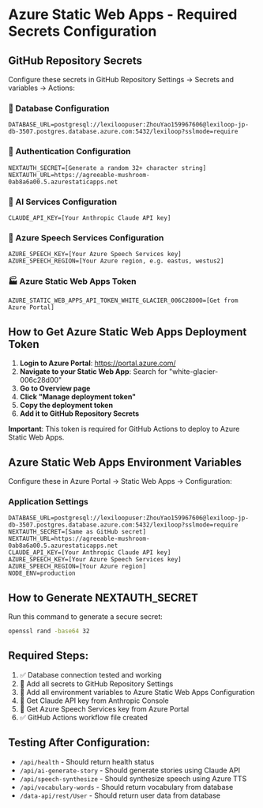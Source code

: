 # Azure Static Web Apps - Required Secrets Configuration

## GitHub Repository Secrets
Configure these secrets in GitHub Repository Settings → Secrets and variables → Actions:

### 🔑 Database Configuration
```
DATABASE_URL=postgresql://lexiloopuser:ZhouYao159967606@lexiloop-jp-db-3507.postgres.database.azure.com:5432/lexiloop?sslmode=require
```

### 🔐 Authentication Configuration
```
NEXTAUTH_SECRET=[Generate a random 32+ character string]
NEXTAUTH_URL=https://agreeable-mushroom-0ab8a6a00.5.azurestaticapps.net
```

### 🤖 AI Services Configuration
```
CLAUDE_API_KEY=[Your Anthropic Claude API key]
```

### 🎤 Azure Speech Services Configuration
```
AZURE_SPEECH_KEY=[Your Azure Speech Services key]
AZURE_SPEECH_REGION=[Your Azure region, e.g. eastus, westus2]
```

### 🏭 Azure Static Web Apps Token
```
AZURE_STATIC_WEB_APPS_API_TOKEN_WHITE_GLACIER_006C28D00=[Get from Azure Portal]
```

## How to Get Azure Static Web Apps Deployment Token

1. **Login to Azure Portal**: https://portal.azure.com/
2. **Navigate to your Static Web App**: Search for "white-glacier-006c28d00"
3. **Go to Overview page**
4. **Click "Manage deployment token"**
5. **Copy the deployment token**
6. **Add it to GitHub Repository Secrets**

**Important**: This token is required for GitHub Actions to deploy to Azure Static Web Apps.

## Azure Static Web Apps Environment Variables
Configure these in Azure Portal → Static Web Apps → Configuration:

### Application Settings
```
DATABASE_URL=postgresql://lexiloopuser:ZhouYao159967606@lexiloop-jp-db-3507.postgres.database.azure.com:5432/lexiloop?sslmode=require
NEXTAUTH_SECRET=[Same as GitHub secret]
NEXTAUTH_URL=https://agreeable-mushroom-0ab8a6a00.5.azurestaticapps.net
CLAUDE_API_KEY=[Your Anthropic Claude API key]
AZURE_SPEECH_KEY=[Your Azure Speech Services key]
AZURE_SPEECH_REGION=[Your Azure region]
NODE_ENV=production
```

## How to Generate NEXTAUTH_SECRET
Run this command to generate a secure secret:
```bash
openssl rand -base64 32
```

## Required Steps:
1. ✅ Database connection tested and working
2. 🔄 Add all secrets to GitHub Repository Settings
3. 🔄 Add all environment variables to Azure Static Web Apps Configuration
4. 🔄 Get Claude API key from Anthropic Console
5. 🔄 Get Azure Speech Services key from Azure Portal
6. ✅ GitHub Actions workflow file created

## Testing After Configuration:
- `/api/health` - Should return health status
- `/api/ai-generate-story` - Should generate stories using Claude API
- `/api/speech-synthesize` - Should synthesize speech using Azure TTS
- `/api/vocabulary-words` - Should return vocabulary from database
- `/data-api/rest/User` - Should return user data from database
